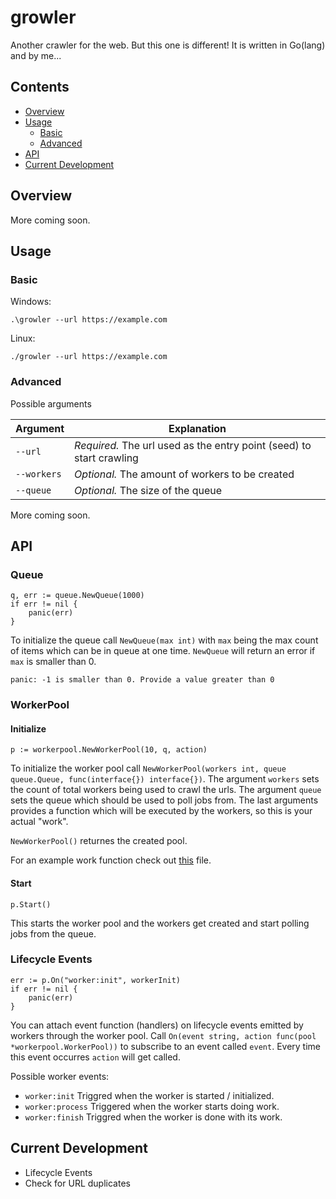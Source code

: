 # growler

Another crawler for the web. But this one is different! It is written in Go(lang) and by me...

## Contents

- [Overview](#overview)
- [Usage](#usage)
	- [Basic](#basic)
	- [Advanced](#advanced)
- [API](#api)
- [Current Development](#current-development)

## Overview

More coming soon.

## Usage

### Basic

Windows:
```shell
.\growler --url https://example.com
```

Linux:
```shell
./growler --url https://example.com
```

### Advanced

Possible arguments

Argument | Explanation
--- | ---
`--url`| *Required.* The url used as the entry point (seed) to start crawling
`--workers`| *Optional.* The amount of workers to be created
`--queue`| *Optional.* The size of the queue

More coming soon.

## API

### Queue

```golang
q, err := queue.NewQueue(1000)
if err != nil {
	panic(err)
}
```

To initialize the queue call `NewQueue(max int)` with `max` being the max count of items which can be in queue at one time. `NewQueue` will return an error if `max` is smaller than 0.

```shell
panic: -1 is smaller than 0. Provide a value greater than 0
```

### WorkerPool
#### Initialize

```golang
p := workerpool.NewWorkerPool(10, q, action)
```

To initialize the worker pool call `NewWorkerPool(workers int, queue queue.Queue, func(interface{}) interface{})`. The argument `workers` sets the count of total workers being used to crawl the urls. The argument `queue` sets the queue which should be used to poll jobs from. The last arguments provides a function which will be executed by the workers, so this is your actual "work".

`NewWorkerPool()` returnes the created pool.

For an example work function check out [this](https://github.com/Techassi/growler/blob/master/internal/crawl/crawl.go) file.

#### Start

```golang
p.Start()
```

This starts the worker pool and the workers get created and start polling jobs from the queue.

### Lifecycle Events

```golang
err := p.On("worker:init", workerInit)
if err != nil {
	panic(err)
}
```

You can attach event function (handlers) on lifecycle events emitted by workers through the worker pool. Call `On(event string, action func(pool *workerpool.WorkerPool))` to subscribe to an event called `event`. Every time this event occurres `action` will get called.

Possible worker events:
- `worker:init` Triggred when the worker is started / initialized.
- `worker:process` Triggered when the worker starts doing work.
- `worker:finish` Triggred when the worker is done with its work.

## Current Development

- Lifecycle Events
- Check for URL duplicates
